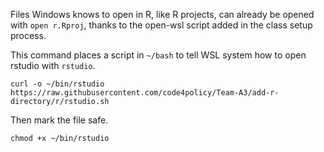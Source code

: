 Files Windows knows to open in R, like R projects, can already be opened with `open r.Rproj`, thanks to the open-wsl script added in the class setup process.


This command places a script in `~/bash` to tell WSL system how to open rstudio with `rstudio`.

`curl -o ~/bin/rstudio https://raw.githubusercontent.com/code4policy/Team-A3/add-r-directory/r/rstudio.sh` 

Then mark the file safe. 

`chmod +x ~/bin/rstudio`
